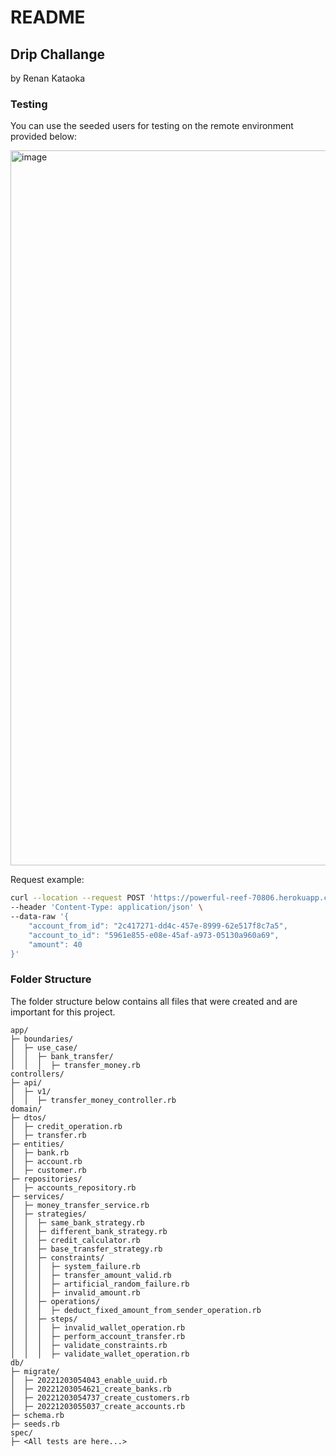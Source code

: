 # README

## Drip Challange
by Renan Kataoka

### Testing
You can use the seeded users for testing on the remote environment provided below:

<img width="1144" alt="image" src="https://user-images.githubusercontent.com/34048664/205466193-3d2677e7-8de9-41c2-ac2f-9a2256a446d8.png">

Request example:
```sh
curl --location --request POST 'https://powerful-reef-70806.herokuapp.com/api/v1/transfer-money' \
--header 'Content-Type: application/json' \
--data-raw '{
    "account_from_id": "2c417271-dd4c-457e-8999-62e517f8c7a5",
    "account_to_id": "5961e855-e08e-45af-a973-05130a960a69",
    "amount": 40
}'
```

### Folder Structure

The folder structure below contains all files that were created and are important for this project.

```
app/
├─ boundaries/
│  ├─ use_case/
│  │  ├─ bank_transfer/
│  │  │  ├─ transfer_money.rb
controllers/
├─ api/
│  ├─ v1/
│  │  ├─ transfer_money_controller.rb
domain/
├─ dtos/
│  ├─ credit_operation.rb
│  ├─ transfer.rb
├─ entities/
│  ├─ bank.rb
│  ├─ account.rb
│  ├─ customer.rb
├─ repositories/
│  ├─ accounts_repository.rb
├─ services/
│  ├─ money_transfer_service.rb
│  ├─ strategies/
│  │  ├─ same_bank_strategy.rb
│  │  ├─ different_bank_strategy.rb
│  │  ├─ credit_calculator.rb
│  │  ├─ base_transfer_strategy.rb
│  │  ├─ constraints/
│  │  │  ├─ system_failure.rb
│  │  │  ├─ transfer_amount_valid.rb
│  │  │  ├─ artificial_random_failure.rb
│  │  │  ├─ invalid_amount.rb
│  │  ├─ operations/
│  │  │  ├─ deduct_fixed_amount_from_sender_operation.rb
│  │  ├─ steps/
│  │  │  ├─ invalid_wallet_operation.rb
│  │  │  ├─ perform_account_transfer.rb
│  │  │  ├─ validate_constraints.rb
│  │  │  ├─ validate_wallet_operation.rb
db/
├─ migrate/
│  ├─ 20221203054043_enable_uuid.rb
│  ├─ 20221203054621_create_banks.rb
│  ├─ 20221203054737_create_customers.rb
│  ├─ 20221203055037_create_accounts.rb
├─ schema.rb
├─ seeds.rb
spec/
├─ <All tests are here...>
```
